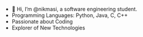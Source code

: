 - 👋 Hi, I’m @nikmasi, a software engineering student.
- Programming Languages: Python, Java, C, C++
- Passionate about Coding
- Explorer of New Technologies

